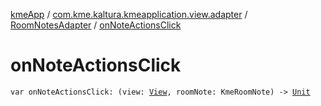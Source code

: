 [kmeApp](../../index.md) / [com.kme.kaltura.kmeapplication.view.adapter](../index.md) / [RoomNotesAdapter](index.md) / [onNoteActionsClick](./on-note-actions-click.md)

# onNoteActionsClick

`var onNoteActionsClick: (view: `[`View`](https://developer.android.com/reference/android/view/View.html)`, roomNote: KmeRoomNote) -> `[`Unit`](https://kotlinlang.org/api/latest/jvm/stdlib/kotlin/-unit/index.html)